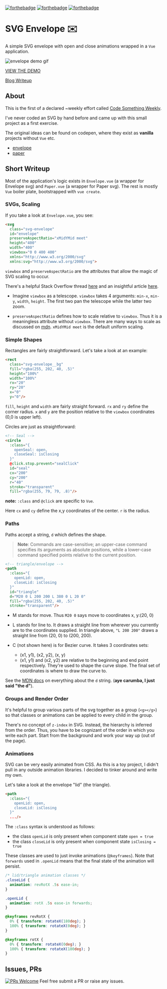[![forthebadge](https://forthebadge.com/images/badges/fuck-it-ship-it.svg)](https://forthebadge.com)
[![forthebadge](https://forthebadge.com/images/badges/built-with-love.svg)](https://forthebadge.com)
[![forthebadge](https://forthebadge.com/images/badges/made-with-vue.svg)](https://forthebadge.com)

# SVG Envelope :envelope:
A simple SVG envelope with open and close animations wrapped in a `Vue` application.

![envelope demo gif](https://cdn-images-1.medium.com/max/1000/1*3q-R5wncF7emNqK8Ub_h6Q.gif)

[VIEW THE DEMO](https://vapurrmaid.github.io/cs-weekly-1-svg-envelope/)

[Blog Writeup](https://medium.com/@vapurrmaid/c-s-weekly-1-envelope-svg-dbab242bc28b)

## About
This is the first of a declared ~weekly effort called [Code Something Weekly](https://medium.com/@vapurrmaid/code-something-weekly-how-and-why-44640d279ca1).

I've never coded an SVG by hand before and came up with this small project as a first exercise.

The original ideas can be found on codepen, where they exist as **vanilla** projects without `Vue` etc.

- [envelope](https://codepen.io/vapurrmaid/pen/QBdxdR)
- [paper](https://codepen.io/vapurrmaid/pen/XBMJyv)


## Short Writeup
Most of the application's logic exists in `Envelope.vue` (a wrapper for Envelope svg) and `Paper.vue` (a wrapper for Paper svg). The rest is mostly `Vue` boiler plate, bootstrapped with `vue create`.

### SVGs, Scaling
If you take a look at `Envelope.vue`, you see:

```html
<svg
  class="svg-envelope"
  id="envelope"
  preserveAspectRatio="xMidYMid meet"
  height="400"
  width="400"
  viewbox="0 0 400 400"
  xmlns="http://www.w3.org/2000/svg"
  xmlns:svg="http://www.w3.org/2000/svg">
```

`viewbox` and `preserveAspectRatio` are the attributes that allow the magic of SVG scaling to occur.

There's a helpful Stack Overflow thread [here](https://stackoverflow.com/questions/19484707/how-can-i-make-an-svg-scale-with-its-parent-container) and an insightful article [here](https://css-tricks.com/scale-svg/).

 - Imagine `viewbox` as a telescope. `viewbox` takes 4 arguments: `min-x`, `min-y`, `width`, `height`. The first two pan the telescope while the latter two zoom.

- `preserveAspectRatio` defines how to scale relative to `viewbox`. Thus it is a meaningless attribute without `viewbox`. There are many ways to scale as discussed on [mdn](https://developer.mozilla.org/en-US/docs/Web/SVG/Attribute/preserveAspectRatio). `xMidYMid meet` is the default uniform scaling.

### Simple Shapes
Rectangles are fairly straightforward. Let's take a look at an example:

```html
<rect
  class="svg-envelope__bg"
  fill="rgba(255, 202, 40, .5)"
  height="100%"
  width="100%"
  rx="20"
  ry="20"
  x="0"
  y="0"/>
```

`fill`, `height` and `width` are fairly straight forward. `rx` and `ry` define the corner radius. `x` and `y` are the position relative to the `viewbox` coordinates (0,0 is upper left).

Circles are just as straightforward:
```html
<!-- Seal -->
<circle
  :class="{
    openSeal: open,
    closeSeal: isClosing
  }"
  @click.stop.prevent="sealClick"
  id="seal"
  cx="200"
  cy="200"
  r="40"
  stroke="transparent"
  fill="rgba(255, 79, 79, .8)"/>
```
**note:** `:class` and `@click` are specific to `Vue`.

Here `cx` and `cy` define the x,y coordinates of the center. `r` is the radius.

### Paths
Paths accept a string, `d` which defines the shape.

> **Note**: Commands are case-sensitive; an upper-case command specifies its arguments as absolute positions, while a lower-case command specified points relative to the current position.

```html
<!-- triangle/envelope -->
<path
  :class="{
    openLid: open,
    closeLid: isClosing
  }"
  id="triangle"
  d="M20 0 L 200 200 L 380 0 L 20 0"
  fill="rgba(255, 202, 40, .5)"
  stroke="transparent"/>
```

- M stands for move. Thus `M20 0` says move to coordinates x, y:(20, 0)
- L stands for line to. It draws a straight line from wherever you currently are to the coordinates supplied. In triangle above, `"L 200 200"` draws a straight line from (20, 0) to (200, 200).

- C (not shown here) is for Bezier curve. It takes 3 coordinates sets:
  - (x1, y1), (x2, y2), (x, y)
  - (x1, y1) and (x2, y2) are relative to the beginning and end point respectively. They're used to shape the curve slope. The final set of coordinates is where to draw the curve to.

See the [MDN docs](https://developer.mozilla.org/en-US/docs/Web/SVG/Attribute/d) on everything about the `d` string. (**aye carumba, I just said "the d"**).


### Groups and Render Order
It's helpful to group various parts of the svg together as a group (`<g></g>`) so that classes or animations can be applied to every child in the group.

There's no concept of `z-index` in SVG. Instead, the hierarchy is inferred from the order. Thus, you have to be cognizant of the order in which you write each part. Start from the background and work your way up (out of the page).


### Animations
SVG can be very easily animated from CSS. As this is a toy project, I didn't pull in any outside animation libraries. I decided to tinker around and write my own.

Let's take a look at the envelope "lid" (the triangle).

```html
<path
  :class="{
    openLid: open,
    closeLid: isClosing
  }"
  .../>
```

The `:class` syntax is understood as follows:
- the class `openLid` is only present when component state `open = true`
- the class `closeLid` is only present when component state `isClosing = true`

These classes are used to just invoke animations (`@keyframes`). Note that `forwards` used in `.openLid` means that the final state of the animation will persist. 

```css
/* lid/triangle animation classes */
.closeLid {
  animation: revRotX .5s ease-in;
}

.openLid {
  animation: rotX .5s ease-in forwards;
}

@keyframes revRotX {
  0% { transform: rotateX(180deg); }
  100% { transform: rotateX(0deg); }
}

@keyframes rotX {
  0% { transform: rotateX(0deg); }
  100% { transform: rotateX(180deg); }
}
```



## Issues, PRs
[![PRs Welcome](https://img.shields.io/badge/PRs-welcome-brightgreen.svg?style=flat-square)](http://makeapullrequest.com)
Feel free submit a PR or raise any issues. 
